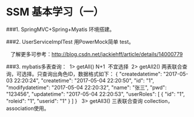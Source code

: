 SSM 基本学习（一）
================================================================
###1. SpringMVC+Spring+Myatis 环境搭建。

###2. UserServiceImplTest 用PowerMock简单 test。

    了解更多可参考：http://blog.csdn.net/jackiehff/article/details/14000779

###3. mybatis多表查询：
  1> getAll() N+1  不宜选择
  2> getAll2() 两表联合查询，可选择。只查询出角色ID，数据格式如下：
    {
        "createdatetime": "2017-05-03 22:20:24",
        "createtime": "2017-05-04 22:20:50",
        "id": "1",
        "modifydatetime": "2017-05-04 22:20:32",
        "name": "张三",
        "pwd": "123456",
        "updatetime": "2017-05-04 22:20:53",
        "userRoles": [
            {
                "id": "1",
                "roleid": "1",
                "userid": "1"
            }
        ]
    }
   3> getAll3() 三表联合查询 collection，association使用。
